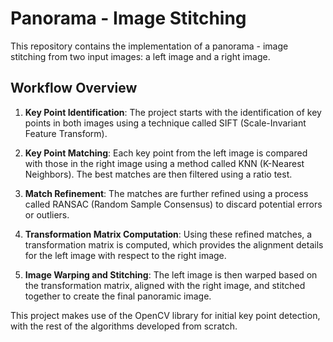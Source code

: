 # Panorama - Image Stitching

This repository contains the implementation of a panorama - image stitching from two input images: a left image and a right image.

## Workflow Overview

1. **Key Point Identification**: The project starts with the identification of key points in both images using a technique called SIFT (Scale-Invariant Feature Transform).

2. **Key Point Matching**: Each key point from the left image is compared with those in the right image using a method called KNN (K-Nearest Neighbors). The best matches are then filtered using a ratio test.

3. **Match Refinement**: The matches are further refined using a process called RANSAC (Random Sample Consensus) to discard potential errors or outliers.

4. **Transformation Matrix Computation**: Using these refined matches, a transformation matrix is computed, which provides the alignment details for the left image with respect to the right image.

5. **Image Warping and Stitching**: The left image is then warped based on the transformation matrix, aligned with the right image, and stitched together to create the final panoramic image.

This project makes use of the OpenCV library for initial key point detection, with the rest of the algorithms developed from scratch.
